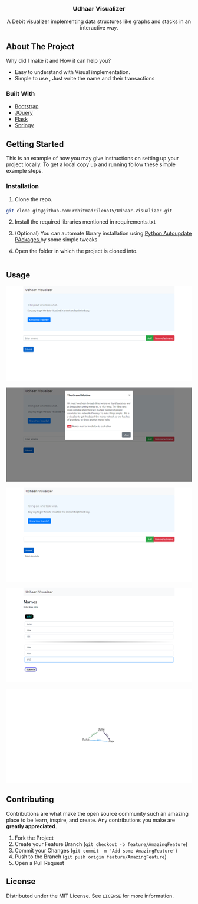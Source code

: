 
<br />
<p align="center">

  <h3 align="center">Udhaar Visualizer</h3>

  <p align="center">  
    A Debit visualizer implementing data structures like graphs and stacks in an interactive way. 
  </p>
</p>





 
## About The Project


Why did I make it and How it can help you?

* Easy to understand with Visual implementation.
* Simple to use , Just write the name and their transactions

### Built With

* [Bootstrap](https://getbootstrap.com)
* [JQuery](https://jquery.com)
* [Flask](https://flask.palletsprojects.com/)
* [Springy](http://getspringy.com/)



<!-- GETTING STARTED -->
## Getting Started

This is an example of how you may give instructions on setting up your project locally.
To get a local copy up and running follow these simple example steps.

 

### Installation

1. Clone the repo.
```sh
git clone git@github.com:rohitmadrileno15/Udhaar-Visualizer.git
```
2. Install the required libraries mentioned in requirements.txt
3. (Optional) You can automate library installation using <a href= "https://github.com/rohitmadrileno15/Python-autoupdate-packages"> Python Autoupdate PAckages </a> by some simple tweaks

3. Open the folder in which the project is cloned into.
```python app.py
```



<!-- USAGE EXAMPLES -->
## Usage

![First Page](https://github.com/rohitmadrileno15/Udhaar-Visualizer/blob/master/images/Screenshot_7.png)

![Modal box](https://github.com/rohitmadrileno15/Udhaar-Visualizer/blob/master/images/Screenshot_8.png)

![Adding names](https://github.com/rohitmadrileno15/Udhaar-Visualizer/blob/master/images/Screenshot_9.png)

![Add transactions](https://github.com/rohitmadrileno15/Udhaar-Visualizer/blob/master/images/Screenshot_10.png)

![Visual Graphics](https://github.com/rohitmadrileno15/Udhaar-Visualizer/blob/master/images/Screenshot_11.png)




<!-- CONTRIBUTING -->
## Contributing

Contributions are what make the open source community such an amazing place to be learn, inspire, and create. Any contributions you make are **greatly appreciated**.

1. Fork the Project
2. Create your Feature Branch (`git checkout -b feature/AmazingFeature`)
3. Commit your Changes (`git commit -m 'Add some AmazingFeature'`)
4. Push to the Branch (`git push origin feature/AmazingFeature`)
5. Open a Pull Request



<!-- LICENSE -->
## License

Distributed under the MIT License. See `LICENSE` for more information.










